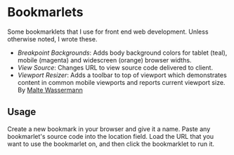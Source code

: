 # Bookmarlets

Some bookmarklets that I use for front end web development. Unless otherwise noted, I wrote these.

* *Breakpoint Backgrounds*: Adds body background colors for tablet (teal), mobile (magenta) and widescreen (orange) browser widths.
* *View Source*: Changes URL to view source code delivered to client.
* *Viewport Resizer*: Adds a toolbar to top of viewport which demonstrates content in common mobile viewports and reports current viewport size. By [Malte Wassermann](http://lab.maltewassermann.com/viewport-resizer/)

## Usage 

Create a new bookmark in your browser and give it a name. Paste any bookmarlet's source code into the location field. Load the URL that you want to use the bookmarlet on, and then click the bookmarklet to run it.
